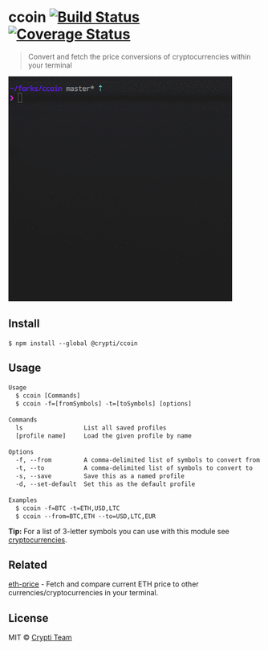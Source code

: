 # ccoin [![Build Status](https://travis-ci.org/crypti/ccoin.svg?branch=master)](https://travis-ci.org/crypti/ccoin) [![Coverage Status](https://coveralls.io/repos/github/crypti/ccoin/badge.svg?branch=master)](https://coveralls.io/github/crypti/ccoin?branch=master)

> Convert and fetch the price conversions of cryptocurrencies within your terminal

![demo](media/demo.gif)

## Install

```
$ npm install --global @crypti/ccoin
```

## Usage

```
Usage
  $ ccoin [Commands]
  $ ccoin -f=[fromSymbols] -t=[toSymbols] [options]

Commands
  ls                 List all saved profiles
  [profile name]     Load the given profile by name

Options
  -f, --from         A comma-delimited list of symbols to convert from
  -t, --to           A comma-delimited list of symbols to convert to
  -s, --save         Save this as a named profile
  -d, --set-default  Set this as the default profile

Examples
  $ ccoin -f=BTC -t=ETH,USD,LTC
  $ ccoin --from=BTC,ETH --to=USD,LTC,EUR
```

**Tip:** For a list of 3-letter symbols you can use with this module see [cryptocurrencies](https://github.com/crypti/cryptocurrencies).

## Related

[eth-price](https://github.com/crypti/eth-price) - Fetch and compare current ETH price to other currencies/cryptocurrencies in your terminal.

## License

MIT © [Crypti Team](https://github.com/crypti/ccoin)
